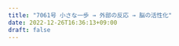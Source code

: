 ```yaml
---
title: "7061号 小さな一歩 → 外部の反応 → 脳の活性化"
date: 2022-12-26T16:36:13+09:00
draft: false
---
```


```
```

```
```
